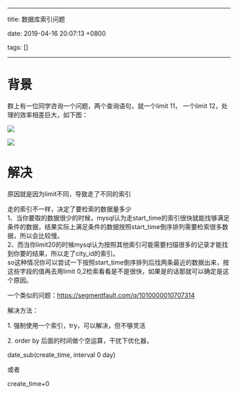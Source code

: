 
---

title: 数据库索引问题

date: 2019-04-16 20:07:13 +0800

tags: []

---
# 背景
群上有一位同学咨询一个问题，两个查询语句，就一个limit 11， 一个limit 12，处理的效率相差巨大，如下图：

![](https://cdn.nlark.com/yuque/0/2019/png/92887/1555416431620-15470c54-d6ce-4dbc-a431-29e68ce5b1bc.png)

![](https://cdn.nlark.com/yuque/0/2019/png/92887/1555416431940-9312f91a-6006-4dd5-989d-1d7a9dee1bf9.png)

# 解决
原因就是因为limit不同，导致走了不同的索引

走的索引不一样，决定了要检索的数据量多少  
1、当你要取的数据很少的时候，mysql认为走start\_time的索引很快就能找够满足条件的数据，结果实际上满足条件的数据按照start\_time倒序排列需要检索很多数据，所以会比较慢。  
2、而当你limit20的时候mysql认为按照其他索引可能需要扫描很多的记录才能找到你要的结果，所以走了city\_id的索引。  
so这种情况你可以尝试一下按照start\_time倒序排列后找两条最近的数据出来，按这些字段的值再去用limit 0,2检索看看是不是很快，如果是的话那就可以确定是这个原因。

一个类似的问题：https://segmentfault.com/q/1010000010707314

解决方法：

1. 强制使用一个索引，try，可以解决，但不够灵活

2. order by 后面的时间做个空运算，干扰下优化器，

date\_sub(create\_time, interval 0 day)

或者 

create\_time+0
